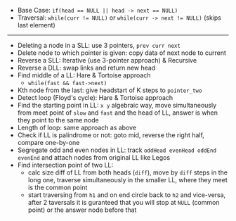 - Base Case: `if(head == NULL || head -> next == NULL)`
- Traversal: `while(curr != NULL)` or `while(curr -> next != NULL)` (skips last element)

---
- Deleting a node in a SLL: use 3 pointers, `prev curr next`
- Delete node to which pointer is given: copy data of next node to current
- Reverse a SLL: Iterative (use 3-pointer approach) & Recursive
- Reverse a DLL: swap links and return new head
- Find middle of a LL: Hare & Tortoise approach
  - `while(fast && fast->next)`
- Kth node from the last: give headstart of K steps to `pointer_two`
- Detect loop (Floyd's cycle): Hare & Tortoise approach
- Find the starting point in LL: `x y` algebraic way, move simultaneously from meet point of `slow` and `fast` and the head of LL, answer is when they point to the same node
- Length of loop: same approach as above
- Check if LL is palindrome or not: goto mid, reverse the right half, compare one-by-one
- Segregate odd and even nodes in LL: track `oddHead evenHead oddEnd evenEnd` and attach nodes from original LL like Legos
- Find intersection point of two LL: 
  - calc size diff of LL from both heads (`diff`), move by `diff` steps in the long one, traverse simultaneously in the smaller LL, where they meet is the common point
  - start traversing from `h1` and on end circle back to `h2` and vice-versa, after 2 taversals it is guranteed that you will stop at `NULL` (common point) or the answer node before that
 
